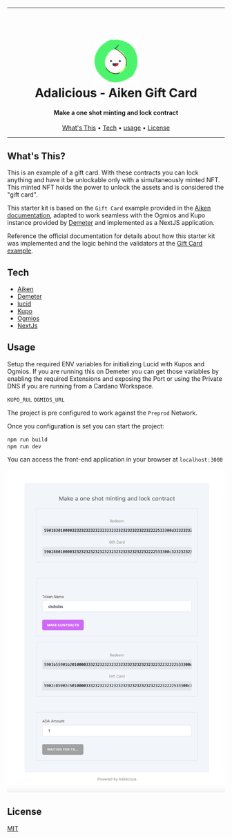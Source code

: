 <hr>

<h1 align="center">
  <br>
  <a href="http://txpipe.io"><img src="public/adalicious.png" alt="Adalicious" width="100"></a>
  <br>
  Adalicious - Aiken Gift Card
  <br>
</h1>

<h4 align="center">Make a one shot minting and lock contract</h4>

<p align="center">
  <a href="#whats-this">What's This</a> •
  <a href="#tech">Tech</a> •
  <a href="#usage">usage</a> •
  <a href="#license">License</a>
</p>
<hr>

## What's This?

This is an example of a gift card. With these contracts you can lock anything
and have it be unlockable only with a simultaneously minted NFT. This minted NFT
holds the power to unlock the assets and is considered the "gift card".

This starter kit is based on the `Gift Card` example provided in the [Aiken documentation](https://aiken-lang.org/), adapted to work seamless with the Ogmios and Kupo instance provided by [Demeter](https://demeter.run) and implemented as a NextJS application. 

Reference the official documentation for details about how this starter kit was implemented and the logic behind the validators at the [Gift Card example](https://aiken-lang.org/example--gift-card).

## Tech

- [Aiken](https://aiken-lang.org)
- [Demeter](https://demeter.run)
- [lucid](https://github.com/spacebudz/lucid)
- [Kupo](https://hub.docker.com/r/cardanosolutions/kupo)
- [Ogmios](https://ogmios.dev/)
- [NextJs](https://nextjs.org/)

## Usage

Setup the required ENV variables for initializing Lucid with Kupos and Ogmios. If you are running this on Demeter you can get those variables by enabling the required Extensions and exposing the Port or using the Private DNS if you are running from a Cardano Workspace.

`KUPO_RUL`
`OGMIOS_URL`

The project is pre configured to work against the `Preprod` Network.

Once you configuration is set you can start the project:

```
npm run build
npm run dev
```

You can access the front-end application in your browser at `localhost:3000` 

<img src="public/screenshot.png" width="600" alt="screenshot">


## License

[MIT](LICENSE)
